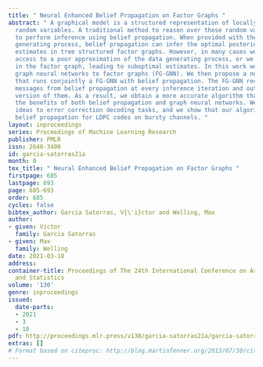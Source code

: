 ```yaml
---
title: " Neural Enhanced Belief Propagation on Factor Graphs "
abstract: " A graphical model is a structured representation of locally dependent
  random variables. A traditional method to reason over these random variables is
  to perform inference using belief propagation. When provided with the true data
  generating process, belief propagation can infer the optimal posterior probability
  estimates in tree structured factor graphs. However, in many cases we may only have
  access to a poor approximation of the data generating process, or we may face loops
  in the factor graph, leading to suboptimal estimates. In this work we first extend
  graph neural networks to factor graphs (FG-GNN). We then propose a new hybrid model
  that runs conjointly a FG-GNN with belief propagation. The FG-GNN receives as input
  messages from belief propagation at every inference iteration and outputs a corrected
  version of them. As a result, we obtain a more accurate algorithm that combines
  the benefits of both belief propagation and graph neural networks. We apply our
  ideas to error correction decoding tasks, and we show that our algorithm can outperform
  belief propagation for LDPC codes on bursty channels. "
layout: inproceedings
series: Proceedings of Machine Learning Research
publisher: PMLR
issn: 2640-3498
id: garcia-satorras21a
month: 0
tex_title: " Neural Enhanced Belief Propagation on Factor Graphs "
firstpage: 685
lastpage: 693
page: 685-693
order: 685
cycles: false
bibtex_author: Garcia Satorras, V{\'i}ctor and Welling, Max
author:
- given: Víctor
  family: Garcia Satorras
- given: Max
  family: Welling
date: 2021-03-18
address: 
container-title: Proceedings of The 24th International Conference on Artificial Intelligence
  and Statistics
volume: '130'
genre: inproceedings
issued:
  date-parts:
  - 2021
  - 3
  - 18
pdf: http://proceedings.mlr.press/v130/garcia-satorras21a/garcia-satorras21a.pdf
extras: []
# Format based on citeproc: http://blog.martinfenner.org/2013/07/30/citeproc-yaml-for-bibliographies/
---
```

